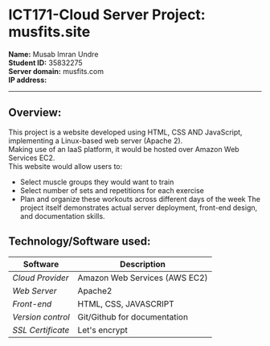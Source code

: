# ICT171-Cloud Server Project: musfits.site
**Name:** Musab Imran Undre  
**Student ID:** 35832275  
**Server domain:** musfits.com  
**IP address:**  

----- 

## Overview:
This project is a website developed using HTML, CSS AND JavaScript, implementing a Linux-based web server (Apache 2).  
Making use of an IaaS platform, it would be hosted over Amazon Web Services EC2.  
This website would allow users to:
- Select muscle groups they would want to train
- Select number of sets and repetitions for each exercise
- Plan and organize these workouts across different days of the week
The project itself demonstrates actual server deployment, front-end design, and documentation skills.

## Technology/Software used:
| Software | Description |
| -------- | ----------- |
| *Cloud Provider*| Amazon Web Services (AWS EC2) |
| *Web Server* | Apache2 |
| *Front-end* | HTML, CSS, JAVASCRIPT |
| *Version control* | Git/Github for documentation |
| *SSL Certificate* | Let's encrypt |





